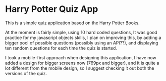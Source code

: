 # Harry Potter Quiz App

This is a simple quiz application based on the Harry Potter Books.

At the moment is fairly simple, using 10 hard coded questions, It was good practice for my javascript objects skills, I plan on improving this, by adding a bigger pool of possible questions (possibly using an API??), and displaying ten random questions for each time the quiz is started.

I took a mobile-first approach when designing this application, I have now added a design for bigger screens now (769px and bigger), and it is quite a lot different from the mobile design, so I suggest checking it out both the versions of the quiz.